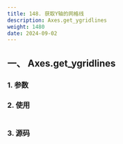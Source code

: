 ```yaml
---
title: 148. 获取Y轴的网格线
description: Axes.get_ygridlines
weight: 1480
date: 2024-09-02
---
```

<style>
th, td {
  border: 1px solid rgb(190, 190, 190);
}
</style>


## 一、 Axes.get_ygridlines


### 1. 参数




### 2. 使用



```python


```


### 3. 源码
```python

```




